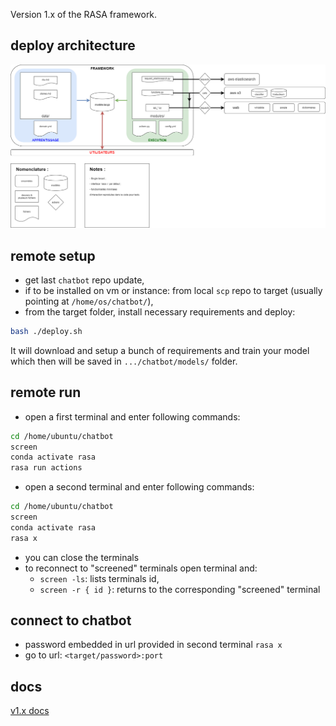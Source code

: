Version 1.x of the RASA framework.

## deploy architecture
<img src="img_src/chatbot_archi.png" title="Chatbot architecture">

## remote setup
* get last `chatbot` repo update, 
* if to be installed on vm or instance: from local `scp` repo to target (usually pointing at `/home/os/chatbot/`),
* from the target folder, install necessary requirements and deploy:
```bash
bash ./deploy.sh
```
It will download and setup a bunch of requirements and train your model which then will be saved in `.../chatbot/models/` folder.

## remote run
* open a first terminal and enter following commands:
```bash
cd /home/ubuntu/chatbot
screen
conda activate rasa
rasa run actions
```
* open a second terminal and enter following commands:
```bash
cd /home/ubuntu/chatbot
screen
conda activate rasa
rasa x
```
* you can close the terminals
* to reconnect to "screened" terminals open terminal and:
  * `screen -ls`: lists terminals id,
  * `screen -r { id }`: returns to the corresponding "screened" terminal

## connect to chatbot
* password embedded in url provided in second terminal `rasa x`  
* go to url: `<target/password>:port`

## docs
[v1.x docs](https://legacy-docs-v1.rasa.com/)